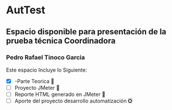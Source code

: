 # AutTest

## Espacio disponible para presentación de la prueba técnica Coordinadora

### Pedro Rafael Tinoco Garcia

Este espacio Incluye lo Siguiente:

- [x] -Parte Teorica :tada:
- [ ] Proyecto JMeter :tada:
- [ ] Reporte HTML generado en JMeter :tada:
- [ ] Aporte del proyecto desarrollo automatización ❎
